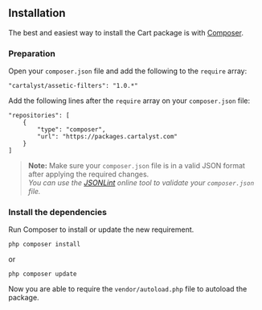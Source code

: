 ## Installation

The best and easiest way to install the Cart package is with [Composer](http://getcomposer.org).

### Preparation

Open your `composer.json` file and add the following to the `require` array:

	"cartalyst/assetic-filters": "1.0.*"

Add the following lines after the `require` array on your `composer.json` file:

	"repositories": [
		{
			"type": "composer",
			"url": "https://packages.cartalyst.com"
		}
	]

> **Note:** Make sure your `composer.json` file is in a valid JSON format after applying the required changes.<br>
*You can use the [JSONLint](http://jsonlint.com/) online tool to validate your `composer.json` file.*

### Install the dependencies

Run Composer to install or update the new requirement.

	php composer install

or

	php composer update

Now you are able to require the `vendor/autoload.php` file to autoload the package.
